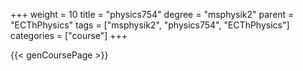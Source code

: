 +++
weight = 10
title = "physics754"
degree = "msphysik2"
parent = "ECThPhysics"
tags = ["msphysik2", "physics754", "ECThPhysics"]
categories = ["course"]
+++

{{< genCoursePage >}}
